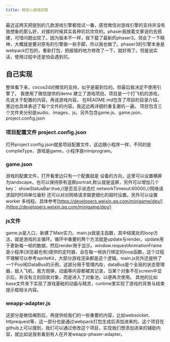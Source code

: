 ```yaml
---
title: 微信小游戏初探
---
```

最近这两天把提到的几款游戏引擎都尝试一番，感觉微信对游戏引擎的支持并没有我想象的那么好，对接的时候其实各种坑坑坎坎的。phaser我按着文章说的去搭建，可惜问题出现了。因为版本不一样，我下载了最新的phaser3。领会了一下精神，大概就是要对原有的引擎做一些手脚，所以我也做了。phaser3的引擎本身是webpack打包的，重新打包，把报错的地方修改了一下，就好用了。但是说实话，使用过程中还是怕会遇到坑。

## 自己实现

整体看下来，cocos2d对微信的支持，似乎是最到位的。但最后我决定不使用引擎了。
我使用了微信提供的demo 建立了游戏项目。项目是一个打飞机的游戏，先说关于配置的内容，再说游戏内容。
在README.md包含了项目的目录介绍，里边也具体表述了每个文件的内容。我这边再详细的重复磨叽一遍。
项目包含三个文件夹分别是audio、images、js。另外包含game.js、game.json、project.config.json

### 项目配置文件 project.config.json

打开project.config.json就是项目配置文件，这边跟小程序一样，不同的是compileType，游戏是game，小程序是miniprogram。

### game.json

游戏的配置文件，打开看里边只有一个配置就是 设备的方向，这里可以设置横屏为landscape，也可以保持原有竖屏portrait,默认就是竖屏，另外可以增加几个key：
    showStatusBar:true,//是否显示状态栏
    networkTimeout:60000,//网络请求超时时间单位毫秒
还可以对对网络请求做更细化的超时设置。另外可以设置worker 多线程。具体参考[https://developers.weixin.qq.com/minigame/dev/](https://developers.weixin.qq.com/minigame/dev/)

### js文件

game.js是入口，新建了Main实力。main.js就是主函数，其中结尾处的loop方法，就是游戏的主循环。循环中重要的两个方法就是update与render。update用于更新每一帧的数据，然后render用于显示。window.requestAnimationFrame是小程序(浏览器也有)提供的定时器，会在每一帧执行绑定的loop函数，这个过程不理解可以参考spriteKit，大部分游戏渲染都是这个逻辑。main.js另外还提供了一个Pool和DataBus的示例，这部分用于管理内存，dataBus是个全局的状态管理器，敌人飞机，我方炮弹，动画等内容都被其记录，当某个对象不在screen中显示后，并没有立刻回收对象，而是进入了对象池，以便再次使用。
其他的比如base文件夹下实现了游戏基础的动画与精灵，runtime里实现了游戏的背景与结束提示框相关内容。

### weapp-adapter.js

这部分是微信阉割后，再提供给我们的一些重要的内容，比如websocket、httprequest等，这一部分也是通过webpack打包生成后添加进来的。这个项目在github上可以搜到，我们可以通过修改这个项目，实现我们想添加进来的辅助内容，就比如说我有看到有人在开发weapp-phaser-adapter。